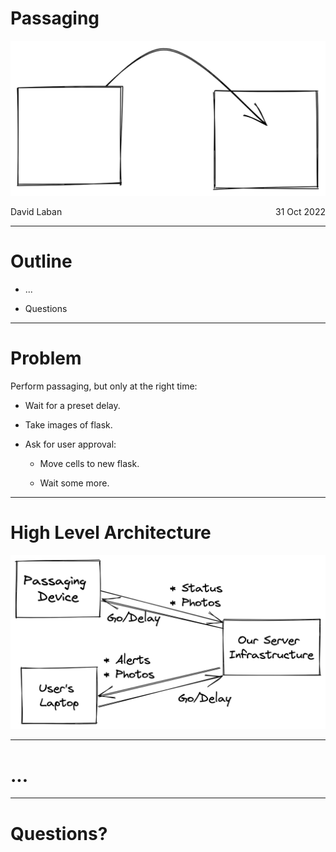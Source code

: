 # Passaging

![](./title.excalidraw.png)

<span style="display: flex">
  <span>David Laban</span>
  <span style="flex-grow: 1"> </span>
  <span>31 Oct 2022</span>
</span>

---

# Outline

- ...

- Questions

---

# Problem

Perform passaging, but only at the right time:

* Wait for a preset delay.

* Take images of flask.

* Ask for user approval:

  * Move cells to new flask.

  * Wait some more.

---

# High Level Architecture

![](./high-level.excalidraw.png)


---

# ...

---

# Questions?
